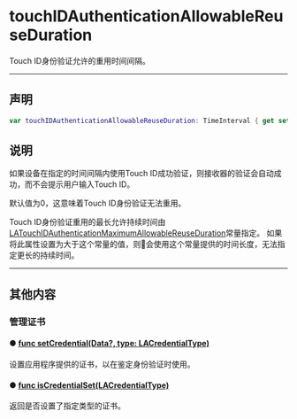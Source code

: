 # touchIDAuthenticationAllowableReuseDuration

Touch ID身份验证允许的重用时间间隔。

---
## 声明

```swift
var touchIDAuthenticationAllowableReuseDuration: TimeInterval { get set }
```

## 说明

如果设备在指定的时间间隔内使用Touch ID成功验证，则接收器的验证会自动成功，而不会提示用户输入Touch ID。

默认值为0，这意味着Touch ID身份验证无法重用。

Touch ID身份验证重用的最长允许持续时间由[LATouchIDAuthenticationMaximumAllowableReuseDuration]()常量指定。 如果将此属性设置为大于这个常量的值，则会使用这个常量提供的时间长度，无法指定更长的持续时间。

---
## 其他内容

### 管理证书

#### ● [func setCredential(Data?, type: LACredentialType)](./setCredential-type.md)

设置应用程序提供的证书，以在鉴定身份验证时使用。

#### ● [func isCredentialSet(LACredentialType)](./isCredentialSet.md)

返回是否设置了指定类型的证书。